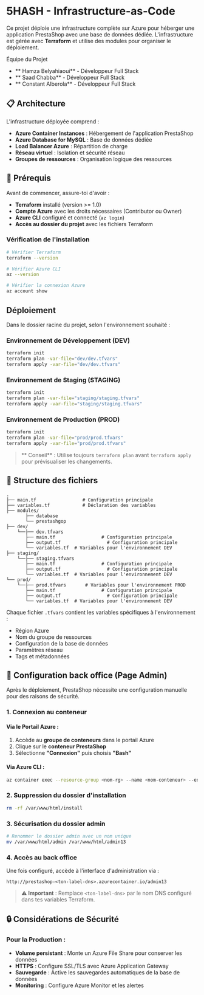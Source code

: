 # 5HASH - Infrastructure-as-Code

Ce projet déploie une infrastructure complète sur Azure pour héberger une application PrestaShop avec une base de données dédiée. L'infrastructure est gérée avec **Terraform** et utilise des modules pour organiser le déploiement.

Équipe du Projet
- ** Hamza Belyahiaoui** - Développeur Full Stack
- ** Saad Chabba** - Développeur Full Stack
- ** Constant Alberola** - Développeur Full Stack


## 📋 Architecture

L'infrastructure déployée comprend :
- **Azure Container Instances** : Hébergement de l'application PrestaShop
- **Azure Database for MySQL** : Base de données dédiée
- **Load Balancer Azure** : Répartition de charge
- **Réseau virtuel** : Isolation et sécurité réseau
- **Groupes de ressources** : Organisation logique des ressources

## 📌 Prérequis

Avant de commencer, assure-toi d'avoir :

- **Terraform** installé (version >= 1.0)
- **Compte Azure** avec les droits nécessaires (Contributor ou Owner)
- **Azure CLI** configuré et connecté (`az login`)
- **Accès au dossier du projet** avec les fichiers Terraform

### Vérification de l'installation

```bash
# Vérifier Terraform
terraform --version

# Vérifier Azure CLI
az --version

# Vérifier la connexion Azure
az account show
```

##  Déploiement

Dans le dossier racine du projet, selon l'environnement souhaité :

###  Environnement de Développement (DEV)

```bash
terraform init
terraform plan -var-file="dev/dev.tfvars"
terraform apply -var-file="dev/dev.tfvars"
```

###  Environnement de Staging (STAGING)

```bash
terraform init
terraform plan -var-file="staging/staging.tfvars"
terraform apply -var-file="staging/staging.tfvars"
```

###  Environnement de Production (PROD)

```bash
terraform init
terraform plan -var-file="prod/prod.tfvars"
terraform apply -var-file="prod/prod.tfvars"
```

> ** Conseil** : Utilise toujours `terraform plan` avant `terraform apply` pour prévisualiser les changements.

## 📁 Structure des fichiers

```
.
├── main.tf                 # Configuration principale
├── variables.tf            # Déclaration des variables
├── modules/ 
       ├── database          
       └── prestashgop                
├── dev/
    └──├── dev.tfvars
       ├── main.tf                 # Configuration principale
       ├── output.tf                 # Configuration principale
       └── variables.tf  # Variables pour l'environnement DEV
├── staging/
    └──├── staging.tfvars  
       ├── main.tf                 # Configuration principale
       ├── output.tf                 # Configuration principale
       └── variables.tf  # Variables pour l'environnement DEV
└── prod/
    └──├── prod.tfvars       # Variables pour l'environnement PROD
       ├── main.tf                 # Configuration principale
       ├── output.tf                 # Configuration principale
       └── variables.tf  # Variables pour l'environnement DEV
```

Chaque fichier `.tfvars` contient les variables spécifiques à l'environnement :
- Région Azure
- Nom du groupe de ressources
- Configuration de la base de données
- Paramètres réseau
- Tags et métadonnées

## 🔧 Configuration  back office (Page Admin)

Après le déploiement, PrestaShop nécessite une configuration manuelle pour des raisons de sécurité.

### 1. Connexion au conteneur

#### Via le Portail Azure :
1. Accède au **groupe de conteneurs** dans le portail Azure
2. Clique sur le **conteneur PrestaShop**
3. Sélectionne **"Connexion"** puis choisis **"Bash"**

#### Via Azure CLI :
```bash
az container exec --resource-group <nom-rg> --name <nom-conteneur> --exec-command "/bin/bash"
```

### 2. Suppression du dossier d'installation

```bash
rm -rf /var/www/html/install
```

### 3. Sécurisation du dossier admin

```bash
# Renommer le dossier admin avec un nom unique
mv /var/www/html/admin /var/www/html/admin13
```

### 4. Accès au back office

Une fois configuré, accède à l'interface d'administration via :

```
http://prestashop-<ton-label-dns>.azurecontainer.io/admin13
```

> **⚠️ Important** : Remplace `<ton-label-dns>` par le nom DNS configuré dans tes variables Terraform.

## 🔒 Considérations de Sécurité

### Pour la Production :
- **Volume persistant** : Monte un Azure File Share pour conserver les données
- **HTTPS** : Configure SSL/TLS avec Azure Application Gateway
- **Sauvegarde** : Active les sauvegardes automatiques de la base de données
- **Monitoring** : Configure Azure Monitor et les alertes


